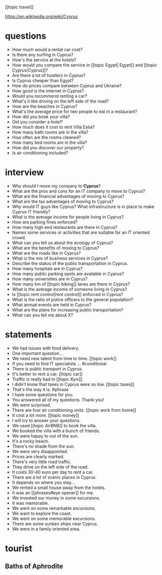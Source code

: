 [[topic travel]]

https://en.wikipedia.org/wiki/Cyprus
# questions
- How much would a rental car cost?
- Is there any surfing in Cyprus?
- How's the service at the hotels?
- How would you compare the service in [[topic Egypt| Egypt]] and [[topic Cyprus|Cyprus]]?
- Are there a lot of hustlers in Cyprus?
- Is Cyprus cheaper than Egypt?
- How do prices compare between Cyprus and Ukraine?
- How good is the internet in Cyprus?
- Would you recommend renting a car?
- What's it like driving on the left side of the road?
- How are the beaches in Cyprus?
- What's the average price for two people to eat in a restaurant?
- How did you book your villa?
- Did you consider a hotel?
- How much does it cost to rent Villa Estia?
- How many bath rooms are in the villa?
- How often are the rooms cleaned?
- How many bed rooms are in the villa?
- How did you discover our property?
- Is air conditioning included?

# interview

- Why should I move my company to **Cyprus**?
- What are the pros and cons for an IT company to move to Cyprus?
- What are the financial advantages of moving to Cyprus?
- What are the tax advantages of moving to Cyprus?
- Why would IT guys like Cyprus? What infrastructure is in place to make Cyprus IT friendly?
- What is the average income for people living in Cyprus? 
- How are parking fines enforced?
- How many high end restaurants are there in Cyprus?
- Names some services or activities that are suitable for an IT oriented crowd.
- What can you tell us about the ecology of Cyprus?
- What are the benefits of moving to Cyprus?
- What are the roads like in Cyprus?
- What is the mix of business services in Cyprus?
- Describe the status of the public transportation in Cyprus.
- How many hospitals are in Cyprus?
- How many public parking spots are available in Cyprus?
- How many universities are in Cyprus?
- How many km of [[topic biking]] lanes are there in Cyprus?
- What is the average income of someone living in Cyprus?
- Is [[topic rent control|rent control]] enforced in  Cyprus?
- What is the ratio of police officers to the general population?
- What annual events are held in Cyprus?
- What are the plans for increasing public transportation?
- What can you tell me about X?



# statements
- We had issues with food delivery.
- One important question... 
- We need new talent from time to time. [[topic work]]
- If you need to find IT specialists ... #conditional 
- There is public transport in Cyprus.
- It's better to rent a car. [[topic car]]
- Traffic is really bad in [[topic Kyiv]].
- I didn't know that taxes in Cyprus were so low. [[topic taxes]]
- That's the way it is. #phrase
- I have some questions for you.
- You answered all of my questions. Thank you!
- We were surprised.
- There are four air conditioning units. [[topic work from home]]
- It cost a lot more. [[topic money]]
- I will try to answer your questions.
- We used [[topic AirBNB]] to book the villa.
- We booked the villa with a bunch of friends.
- We were happy to out of the sun.
- It's a rocky beach.
- There's no shade from the sun.
- We were very disappointed.
- Prices are clearly marked.
- There's very little road traffic.
- They drive on the left side of the road.
- It costs 30-40 euro per day to rent a car.
- There are a lot of scenic places in Cyprus.
- It depends on where you stay...
- We rented a small house away from the hotels.
- It was an [[phrases#eye opener]] for me.
- We invested our money in some excursions.
- It was memorable.
- We went on some remarkable excursions.
- We want to explore the coast.
- We went on some memorable excursions.
- There are some sunken ships near Cyprus.
- We were in a family oriented area.

# tourist
## Baths of Aphrodite
